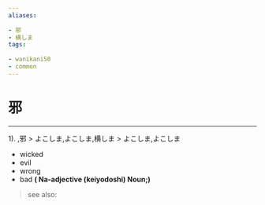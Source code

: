 ```yaml
---
aliases:
    
- 邪
- 横しま
tags:
    
- wanikani50
- common
---
```


# 邪
---
1).
,邪 > よこしま,よこしま,横しま > よこしま,よこしま

- wicked
- evil
- wrong
- bad
**( Na-adjective (keiyodoshi) Noun;)**
> see also: 
            